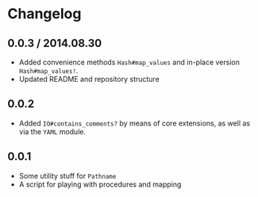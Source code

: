 # Changelog

## 0.0.3 / 2014.08.30
- Added convenience methods `Hash#map_values` and in-place version `Hash#map_values!`.
- Updated README and repository structure

## 0.0.2
- Added `IO#contains_comments?` by means of core extensions, as well as via the `YAML` module.

## 0.0.1
- Some utility stuff for `Pathname`
- A script for playing with procedures and mapping